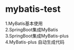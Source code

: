 # mybatis-test
1.MyBatis基本使用  
2.SpringBoot集成MyBatis  
3.SpringBoot集成MyBatis-plus  
4.MyBatis-plus 自动生成代码
